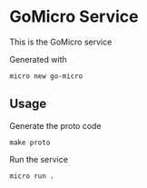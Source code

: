 # GoMicro Service

This is the GoMicro service

Generated with

```
micro new go-micro
```

## Usage

Generate the proto code

```
make proto
```

Run the service

```
micro run .
```